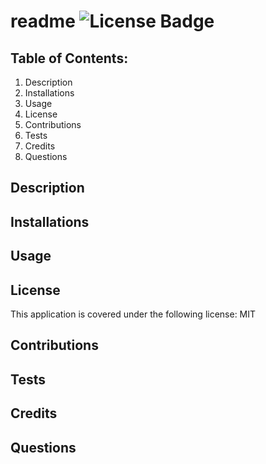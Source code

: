 # readme ![License Badge](https://img.shields.io/badge/License-MIT-blue)
  
## Table of Contents:
  1. Description
  2. Installations
  3. Usage
  4. License
  5. Contributions
  6. Tests
  7. Credits
  8. Questions

## Description



## Installations



## Usage



## License

This application is covered under the following license: MIT

    
## Contributions



## Tests



## Credits



## Questions



